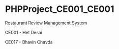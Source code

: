 # PHPProject_CE001_CE001
Restaurant Review Management System

CE001 - Het Desai

CE017 - Bhavin Chavda
